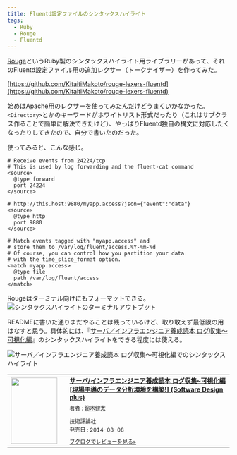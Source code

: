 ```yaml
---
title: Fluentd設定ファイルのシンタックスハイライト
tags:
  - Ruby
  - Rouge
  - Fluentd
---
```


[Rouge][]というRuby製のシンタックスハイライト用ライブラリーがあって、それのFluentd設定ファイル用の追加レクサー（トークナイザー）を作ってみた。

[https://github.com/KitaitiMakoto/rouge-lexers-fluentd](https://github.com/KitaitiMakoto/rouge-lexers-fluentd)

始めはApache用のレクサーを使ってみたんだけどうまくいかなかった。`<Directory>`とかのキーワードがホワイトリスト形式だったり（これはサブクラス作ることで簡単に解決できたけど）、やっぱりFluentd独自の構文に対応したくなったりしてきたので、自分で書いたのだった。

使ってみると、こんな感じ。

~~~ fluentd
# Receive events from 24224/tcp
# This is used by log forwarding and the fluent-cat command
<source>
  @type forward
  port 24224
</source>

# http://this.host:9880/myapp.access?json={"event":"data"}
<source>
  @type http
  port 9880
</source>

# Match events tagged with "myapp.access" and
# store them to /var/log/fluent/access.%Y-%m-%d
# Of course, you can control how you partition your data
# with the time_slice_format option.
<match myapp.access>
  @type file
  path /var/log/fluent/access
</match>
~~~

Rougeはターミナル向けにもフォーマットできる。
![シンタックスハイライトのターミナルアウトプット](https://gyazo.com/89808bd1f93c33658cc632253980677f.png)

READMEに書いた通りまだやることは残っているけど、取り敢えず最低限の用はなすと思う。具体的には、『[サーバ／インフラエンジニア養成読本 ログ収集〜可視化編][]』のシンタックスハイライトをできる程度には使える。

![サーバ／インフラエンジニア養成読本 ログ収集〜可視化編でのシンタックスハイライト](https://gyazo.com/9db066f8005d35bba48e0196917bf1ec.png)


<div class="booklog_html"><table><tr><td class="booklog_html_image"><a href="http://www.amazon.co.jp/%E3%82%A4%E3%83%B3%E3%83%95%E3%83%A9%E3%82%A8%E3%83%B3%E3%82%B8%E3%83%8B%E3%82%A2%E9%A4%8A%E6%88%90%E8%AA%AD%E6%9C%AC-%E3%83%AD%E3%82%B0%E5%8F%8E%E9%9B%86%7E%E5%8F%AF%E8%A6%96%E5%8C%96%E7%B7%A8-%E7%8F%BE%E5%A0%B4%E4%B8%BB%E5%B0%8E%E3%81%AE%E3%83%87%E3%83%BC%E3%82%BF%E5%88%86%E6%9E%90%E7%92%B0%E5%A2%83%E3%82%92%E6%A7%8B%E7%AF%89-Software-Design/dp/4774169838%3FSubscriptionId%3D0AVSM5SVKRWTFMG7ZR82%26tag%3Dbooklog.jp-22%26linkCode%3Dxm2%26camp%3D2025%26creative%3D165953%26creativeASIN%3D4774169838" target="_blank"><img src="http://ecx.images-amazon.com/images/I/51lSb2Ie7WL._SL160_.jpg" width="105" height="150" style="border:0;border-radius:0;" /></a></td><td class="booklog_html_info" style="padding-left:20px;"><div class="booklog_html_title" style="margin-bottom:10px;font-size:14px;font-weight:bold;"><a href="http://www.amazon.co.jp/%E3%82%A4%E3%83%B3%E3%83%95%E3%83%A9%E3%82%A8%E3%83%B3%E3%82%B8%E3%83%8B%E3%82%A2%E9%A4%8A%E6%88%90%E8%AA%AD%E6%9C%AC-%E3%83%AD%E3%82%B0%E5%8F%8E%E9%9B%86%7E%E5%8F%AF%E8%A6%96%E5%8C%96%E7%B7%A8-%E7%8F%BE%E5%A0%B4%E4%B8%BB%E5%B0%8E%E3%81%AE%E3%83%87%E3%83%BC%E3%82%BF%E5%88%86%E6%9E%90%E7%92%B0%E5%A2%83%E3%82%92%E6%A7%8B%E7%AF%89-Software-Design/dp/4774169838%3FSubscriptionId%3D0AVSM5SVKRWTFMG7ZR82%26tag%3Dbooklog.jp-22%26linkCode%3Dxm2%26camp%3D2025%26creative%3D165953%26creativeASIN%3D4774169838" target="_blank">サーバ/インフラエンジニア養成読本 ログ収集~可視化編 [現場主導のデータ分析環境を構築!] (Software Design plus)</a></div><div style="margin-bottom:10px;"><div class="booklog_html_author" style="margin-bottom:15px;font-size:12px;;line-height:1.2em">著者 : <a href="http://booklog.jp/author/%E9%88%B4%E6%9C%A8%E5%81%A5%E5%A4%AA" target="_blank">鈴木健太</a></div><div class="booklog_html_manufacturer" style="margin-bottom:5px;font-size:12px;;line-height:1.2em">技術評論社</div><div class="booklog_html_release" style="font-size:12px;;line-height:1.2em">発売日 : 2014-08-08</div></div><div class="booklog_html_link_amazon"><a href="http://booklog.jp/item/1/4774169838" style="font-size:12px;" target="_blank">ブクログでレビューを見る»</a></div></td></tr></table></div>

[Rouge]: http://rouge.jneen.net/
[サーバ／インフラエンジニア養成読本 ログ収集〜可視化編]: https://gihyo.jp/dp/ebook/2014/978-4-7741-6698-8

